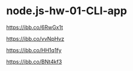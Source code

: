 # node.js-hw-01-CLI-app

https://ibb.co/6RwGx1t

https://ibb.co/vvNpHvz

https://ibb.co/HH1q1fy

https://ibb.co/BNt4kf3
